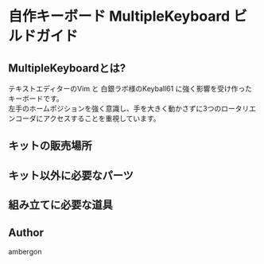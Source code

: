 # 自作キーボード MultipleKeyboard ビルドガイド
## MultipleKeyboardとは?
テキストエディターのVim と 白銀ラボ様のKeyball61 に強く影響を受け作ったキーボードです。<br>
左手のホームポジションを強く意識し、手を大きく動かさずに3つのロータリエンコーダにアクセスすることを重視しています。


## キットの販売場所
## キット以外に必要なパーツ
## 組み立てに必要な道具



## Author
ambergon


